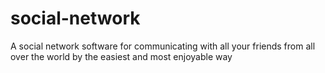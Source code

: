 # social-network
A social network software for communicating with all your friends from all over the world by the easiest and most enjoyable way
